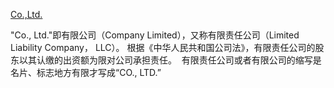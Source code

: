 ﻿[Co.,Ltd.](http://www.bing.com/knows/search?q=co.,ltd.&mkt=zh-cn)


"Co., Ltd."即有限公司（Company Limited），又称有限责任公司（Limited Liability Company， LLC）。
根据《中华人民共和国公司法》，有限责任公司的股东以其认缴的出资额为限对公司承担责任。 
 有限责任公司或者有限公司的缩写是名片、标志地方有限才写成“CO., LTD.”